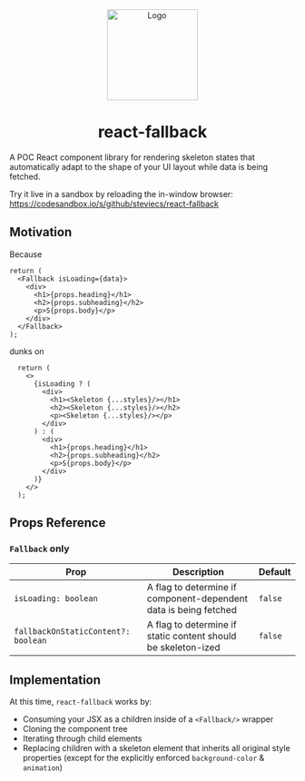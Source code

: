 <div align="center">
  <img src="https://i.imgur.com/3xjKPvz.png" alt="Logo" width="160" height="160" />
  <h1 align="center">react-fallback</h1>
</div>

A POC React component library for rendering skeleton states that automatically adapt to the shape of your UI layout while data is being fetched.

Try it live in a sandbox by reloading the in-window browser: https://codesandbox.io/s/github/steviecs/react-fallback

## Motivation

Because

```
return (
  <Fallback isLoading={data}>
    <div>
      <h1>{props.heading}</h1>
      <h2>{props.subheading}</h2>
      <p>S{props.body}</p>
    </div>
  </Fallback>
);
```

dunks on

```
  return (
    <>
      {isLoading ? (
        <div>
          <h1><Skeleton {...styles}/></h1>
          <h2><Skeleton {...styles}/></h2>
          <p><Skeleton {...styles}/></p>
        </div>
      ) : (
        <div>
          <h1>{props.heading}</h1>
          <h2>{props.subheading}</h2>
          <p>S{props.body}</p>
        </div>
      )}
    </>
  );
```

## Props Reference

### `Fallback` only

<table>
    <thead>
        <tr>
            <th>Prop</th>
            <th>Description</th>
            <th>Default</th>
        </tr>
    </thead>
    <tbody>
        <tr>
            <td><code>isLoading: boolean</code></td>
            <td>A flag to determine if component-dependent data is being fetched</td>
            <td><code>false</code></td>
        </tr>
        <tr>
            <td><code>fallbackOnStaticContent?: boolean</code></td>
            <td>
                A flag to determine if static content should be skeleton-ized
            </td>
            <td><code>false</code></td>
        </tr>
    </tbody>
</table>

## Implementation

At this time, `react-fallback` works by:

- Consuming your JSX as a children inside of a `<Fallback/>` wrapper
- Cloning the component tree
- Iterating through child elements
- Replacing children with a skeleton element that inherits all original style properties (except for the explicitly enforced `background-color` & `animation`)
